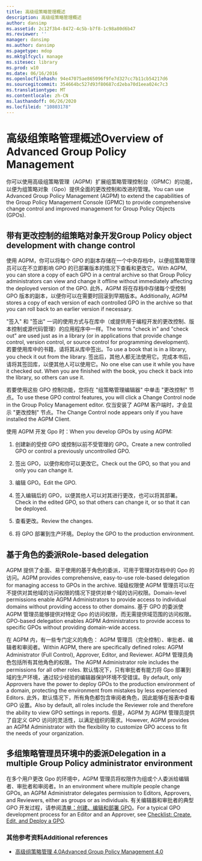```yaml
---
title: 高级组策略管理概述
description: 高级组策略管理概述
author: dansimp
ms.assetid: 2c12f3b4-8472-4c5b-b7f8-1c98a80d6b47
ms.reviewer: ''
manager: dansimp
ms.author: dansimp
ms.pagetype: mdop
ms.mktglfcycl: manage
ms.sitesec: library
ms.prod: w10
ms.date: 06/16/2016
ms.openlocfilehash: 94e47075ae865096f9fe7d327cc7b11cb54217d6
ms.sourcegitcommit: 354664bc527d93f80687cd2eba70d1eea024c7c3
ms.translationtype: MT
ms.contentlocale: zh-CN
ms.lasthandoff: 06/26/2020
ms.locfileid: "10803178"
---
```

# <span data-ttu-id="06c2b-103">高级组策略管理概述</span><span class="sxs-lookup"><span data-stu-id="06c2b-103">Overview of Advanced Group Policy Management</span></span>


<span data-ttu-id="06c2b-104">你可以使用高级组策略管理（AGPM）扩展组策略管理控制台（GPMC）的功能，以便为组策略对象（Gpo）提供全面的更改控制和改进的管理。</span><span class="sxs-lookup"><span data-stu-id="06c2b-104">You can use Advanced Group Policy Management (AGPM) to extend the capabilities of the Group Policy Management Console (GPMC) to provide comprehensive change control and improved management for Group Policy Objects (GPOs).</span></span>

## <span data-ttu-id="06c2b-105">带有更改控制的组策略对象开发</span><span class="sxs-lookup"><span data-stu-id="06c2b-105">Group Policy object development with change control</span></span>


<span data-ttu-id="06c2b-106">使用 AGPM，你可以将每个 GPO 的副本存储在一个中央存档中，以便组策略管理员可以在不立即影响 GPO 的已部署版本的情况下查看和更改它。</span><span class="sxs-lookup"><span data-stu-id="06c2b-106">With AGPM, you can store a copy of each GPO in a central archive so that Group Policy administrators can view and change it offline without immediately affecting the deployed version of the GPO.</span></span> <span data-ttu-id="06c2b-107">此外，AGPM 将在存档中存储每个受控制 GPO 版本的副本，以便你可以在需要时回滚到早期版本。</span><span class="sxs-lookup"><span data-stu-id="06c2b-107">Additionally, AGPM stores a copy of each version of each controlled GPO in the archive so that you can roll back to an earlier version if necessary.</span></span>

<span data-ttu-id="06c2b-108">"签入" 和 "签出" 一词的使用方式与在库中（或提供用于编程开发的更改控制、版本控制或源代码管理）的应用程序中一样。</span><span class="sxs-lookup"><span data-stu-id="06c2b-108">The terms "check in" and "check out" are used just as in a library (or in applications that provide change control, version control, or source control for programming development).</span></span> <span data-ttu-id="06c2b-109">若要使用库中的书籍，请将其从库中签出。</span><span class="sxs-lookup"><span data-stu-id="06c2b-109">To use a book that is in a library, you check it out from the library.</span></span> <span data-ttu-id="06c2b-110">签出后，其他人都无法使用它。完成本书后，请将其签回库，以便其他人可以使用它。</span><span class="sxs-lookup"><span data-stu-id="06c2b-110">No one else can use it while you have it checked out. When you are finished with the book, you check it back into the library, so others can use it.</span></span>

<span data-ttu-id="06c2b-111">若要使用这些 GPO 控制功能，您将在 "组策略管理编辑器" 中单击 "更改控制" 节点。</span><span class="sxs-lookup"><span data-stu-id="06c2b-111">To use these GPO control features, you will click a Change Control node in the Group Policy Management editor.</span></span> <span data-ttu-id="06c2b-112">仅当安装了 AGPM 客户端时，才会显示 "更改控制" 节点。</span><span class="sxs-lookup"><span data-stu-id="06c2b-112">The Change Control node appears only if you have installed the AGPM Client.</span></span>

<span data-ttu-id="06c2b-113">使用 AGPM 开发 Gpo 时：</span><span class="sxs-lookup"><span data-stu-id="06c2b-113">When you develop GPOs by using AGPM:</span></span>

1.  <span data-ttu-id="06c2b-114">创建新的受控 GPO 或控制以前不受管理的 GPO。</span><span class="sxs-lookup"><span data-stu-id="06c2b-114">Create a new controlled GPO or control a previously uncontrolled GPO.</span></span>

2.  <span data-ttu-id="06c2b-115">签出 GPO，以便你和你可以更改它。</span><span class="sxs-lookup"><span data-stu-id="06c2b-115">Check out the GPO, so that you and only you can change it.</span></span>

3.  <span data-ttu-id="06c2b-116">编辑 GPO。</span><span class="sxs-lookup"><span data-stu-id="06c2b-116">Edit the GPO.</span></span>

4.  <span data-ttu-id="06c2b-117">签入编辑后的 GPO，以便其他人可以对其进行更改，也可以将其部署。</span><span class="sxs-lookup"><span data-stu-id="06c2b-117">Check in the edited GPO, so that others can change it, or so that it can be deployed.</span></span>

5.  <span data-ttu-id="06c2b-118">查看更改。</span><span class="sxs-lookup"><span data-stu-id="06c2b-118">Review the changes.</span></span>

6.  <span data-ttu-id="06c2b-119">将 GPO 部署到生产环境。</span><span class="sxs-lookup"><span data-stu-id="06c2b-119">Deploy the GPO to the production environment.</span></span>

## <span data-ttu-id="06c2b-120">基于角色的委派</span><span class="sxs-lookup"><span data-stu-id="06c2b-120">Role-based delegation</span></span>


<span data-ttu-id="06c2b-121">AGPM 提供了全面、易于使用的基于角色的委派，可用于管理对存档中的 Gpo 的访问。</span><span class="sxs-lookup"><span data-stu-id="06c2b-121">AGPM provides comprehensive, easy-to-use role-based delegation for managing access to GPOs in the archive.</span></span> <span data-ttu-id="06c2b-122">域级权限使 AGPM 管理员可以在不提供对其他域的访问权限的情况下提供对单个域的访问权限。</span><span class="sxs-lookup"><span data-stu-id="06c2b-122">Domain-level permissions enable AGPM Administrators to provide access to individual domains without providing access to other domains.</span></span> <span data-ttu-id="06c2b-123">基于 GPO 的委派使 AGPM 管理员能够提供对特定 Gpo 的访问权限，而无需提供域范围的访问权限。</span><span class="sxs-lookup"><span data-stu-id="06c2b-123">GPO-based delegation enables AGPM Administrators to provide access to specific GPOs without providing domain-wide access.</span></span>

<span data-ttu-id="06c2b-124">在 AGPM 内，有一些专门定义的角色： AGPM 管理员（完全控制）、审批者、编辑者和审阅者。</span><span class="sxs-lookup"><span data-stu-id="06c2b-124">Within AGPM, there are specifically defined roles: AGPM Administrator (Full Control), Approver, Editor, and Reviewer.</span></span> <span data-ttu-id="06c2b-125">AGPM 管理员角色包括所有其他角色的权限。</span><span class="sxs-lookup"><span data-stu-id="06c2b-125">The AGPM Administrator role includes the permissions for all other roles.</span></span> <span data-ttu-id="06c2b-126">默认情况下，只有审批者有能力将 Gpo 部署到域的生产环境，通过较少经验的编辑器保护环境不受错误。</span><span class="sxs-lookup"><span data-stu-id="06c2b-126">By default, only Approvers have the power to deploy GPOs to the production environment of a domain, protecting the environment from mistakes by less experienced Editors.</span></span> <span data-ttu-id="06c2b-127">此外，默认情况下，所有角色都包含审阅者角色，因此能够在报表中查看 GPO 设置。</span><span class="sxs-lookup"><span data-stu-id="06c2b-127">Also by default, all roles include the Reviewer role and therefore the ability to view GPO settings in reports.</span></span> <span data-ttu-id="06c2b-128">但是，AGPM 为 AGPM 管理员提供了自定义 GPO 访问的灵活性，以满足组织的需求。</span><span class="sxs-lookup"><span data-stu-id="06c2b-128">However, AGPM provides an AGPM Administrator with the flexibility to customize GPO access to fit the needs of your organization.</span></span>

## <span data-ttu-id="06c2b-129">多组策略管理员环境中的委派</span><span class="sxs-lookup"><span data-stu-id="06c2b-129">Delegation in a multiple Group Policy administrator environment</span></span>


<span data-ttu-id="06c2b-130">在多个用户更改 Gpo 的环境中，AGPM 管理员将权限作为组或个人委派给编辑者、审批者和审阅者。</span><span class="sxs-lookup"><span data-stu-id="06c2b-130">In an environment where multiple people change GPOs, an AGPM Administrator delegates permission to Editors, Approvers, and Reviewers, either as groups or as individuals.</span></span> <span data-ttu-id="06c2b-131">有关编辑器和审批者的典型 GPO 开发过程，请参阅[清单：创建、编辑和部署 GPO](checklist-create-edit-and-deploy-a-gpo-agpm40.md)。</span><span class="sxs-lookup"><span data-stu-id="06c2b-131">For a typical GPO development process for an Editor and an Approver, see [Checklist: Create, Edit, and Deploy a GPO](checklist-create-edit-and-deploy-a-gpo-agpm40.md).</span></span>

### <span data-ttu-id="06c2b-132">其他参考资料</span><span class="sxs-lookup"><span data-stu-id="06c2b-132">Additional references</span></span>

-   [<span data-ttu-id="06c2b-133">高级组策略管理 4.0</span><span class="sxs-lookup"><span data-stu-id="06c2b-133">Advanced Group Policy Management 4.0</span></span>](advanced-group-policy-management-40.md)

 

 





